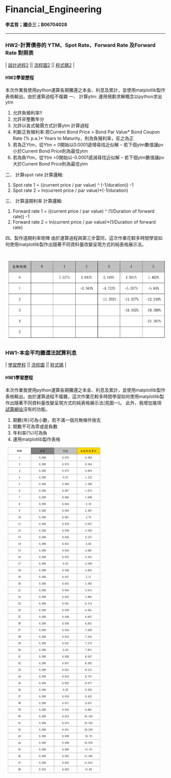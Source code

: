 # Financial_Engineering
#### 李孟哲；國企三；B06704028
*******
### HW2-計算債券的 YTM、Spot Rate、Forward Rate 及Forward Rate 對照表
| [設計過程2][] || [流程圖2][] || [程式碼2][] |

  [設計過程2]:  https://github.com/mengjelee/Financial_Engineering/blob/master/hw2/hw2%E8%A8%AD%E8%A8%88%E6%96%87%E4%BB%B6.pdf  "設計過程2"
  [流程圖2]:  https://drive.google.com/file/d/18R_u8MKJx4o-csnH3Z_6m7w2qulkm4C4/view?usp=sharing  "流程圖2"
  [程式碼2]:  https://github.com/mengjelee/Financial_Engineering/blob/master/hw2/hw2.ipynb    "程式碼2"
  
#### HW2學習歷程
本次作業我使用python運算各期攤還之本金、利息及累計，並使用matplotlib製作表格輸出。由於運算過程不複雜
一、	計算ytm: 
運用規劃求解概念以python求出ytm
1.	允許負殖利率!!
2.	允許非整數年分
3.	允許以各式報價方式計算ytm
計算過程
1.	判斷正負殖利率:若Current Bond Price > Bond Par Value* Bond Coupon Rate (% p.a.)* Years to Maturity，則為負殖利率，反之為正
2.	若為正Ytm，從Ytm = 0開始以0.0001遞增尋找近似解 – 若下個ytm數值讓pv小於Current Bond Price則為最佳ytm
3.	若為負Ytm，從Ytm =0開始以-0.0001遞減尋找近似解 – 若下個ytm數值讓pv大於Current Bond Price則為最佳ytm

二、	計算spot rate
計算邏輯:
1.	Spot rate 1 = ((current price / par value) ^ (-1/duration)) -1
2.	Spot rate 2 = ln(current price / par value)*(-1/duration)

三、	計算遠期利率
計算邏輯:
1.	Forward rate 1 = ((current price / par value) ^ (1/Duration of forward rate)) -1
2.	Forward rate 2 = ln(current price / par value)*(1/Duration of forward rate) 

四、製作遠期利率矩陣
由於運算過程與第三步雷同，這次作業花較多時間學習如何使用matplotlib製作出隨著不同資料量改變呈現方式的純表格展示法。

![試算結果](https://github.com/mengjelee/Financial_Engineering/blob/master/hw2/forward_rate_matrix.png)
=========
### HW1-本金平均攤還法試算利息
| [學習歷程][] || [流程圖][] || [程式碼][] |

  [學習歷程]:  https://drive.google.com/file/d/1PqDCQObODw5D3BfJtN054Y4N8pyFAitc/view?usp=sharing  "學習歷程"
  [流程圖]:  https://drive.google.com/file/d/18R_u8MKJx4o-csnH3Z_6m7w2qulkm4C4/view?usp=sharing  "流程圖"
  [程式碼]:  https://github.com/mengjelee/Financial_Engineering/blob/master/hw1/hw1.ipynb    "程式碼"
  
#### HW1學習歷程
本次作業我使用python運算各期攤還之本金、利息及累計，並使用matplotlib製作表格輸出。由於運算過程不複雜，這次作業花較多時間學習如何使用matplotlib製作出隨著不同資料量改變呈現方式的純表格展示法(見圖一)。
此外，我增加幾項[試算網站][]沒有的功能。
1. 期數(年)可為小數，若不滿一個月無條件捨去
2. 期數不可為零或是負數
3. 年利率(%)可為負
4. 運用matplotlib製作表格

![試算結果](https://github.com/mengjelee/Financial_Engineering/blob/master/hw1/hw1.png)

  [試算網站]:  https://ttc.scu.org.tw/memdca1.htm    "本金平均攤還法試算利息試算網站"
